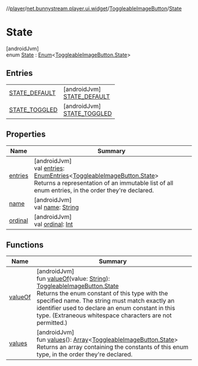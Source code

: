 //[player](../../../../index.md)/[net.bunnystream.player.ui.widget](../../index.md)/[ToggleableImageButton](../index.md)/[State](index.md)

# State

[androidJvm]\
enum [State](index.md) : [Enum](https://kotlinlang.org/api/latest/jvm/stdlib/kotlin-stdlib/kotlin/-enum/index.html)&lt;[ToggleableImageButton.State](index.md)&gt;

## Entries

| | |
|---|---|
| [STATE_DEFAULT](-s-t-a-t-e_-d-e-f-a-u-l-t/index.md) | [androidJvm]<br>[STATE_DEFAULT](-s-t-a-t-e_-d-e-f-a-u-l-t/index.md) |
| [STATE_TOGGLED](-s-t-a-t-e_-t-o-g-g-l-e-d/index.md) | [androidJvm]<br>[STATE_TOGGLED](-s-t-a-t-e_-t-o-g-g-l-e-d/index.md) |

## Properties

| Name | Summary |
|---|---|
| [entries](entries.md) | [androidJvm]<br>val [entries](entries.md): [EnumEntries](https://kotlinlang.org/api/latest/jvm/stdlib/kotlin-stdlib/kotlin.enums/-enum-entries/index.html)&lt;[ToggleableImageButton.State](index.md)&gt;<br>Returns a representation of an immutable list of all enum entries, in the order they're declared. |
| [name](-s-t-a-t-e_-t-o-g-g-l-e-d/index.md#-372974862%2FProperties%2F-1643271842) | [androidJvm]<br>val [name](-s-t-a-t-e_-t-o-g-g-l-e-d/index.md#-372974862%2FProperties%2F-1643271842): [String](https://kotlinlang.org/api/latest/jvm/stdlib/kotlin-stdlib/kotlin/-string/index.html) |
| [ordinal](-s-t-a-t-e_-t-o-g-g-l-e-d/index.md#-739389684%2FProperties%2F-1643271842) | [androidJvm]<br>val [ordinal](-s-t-a-t-e_-t-o-g-g-l-e-d/index.md#-739389684%2FProperties%2F-1643271842): [Int](https://kotlinlang.org/api/latest/jvm/stdlib/kotlin-stdlib/kotlin/-int/index.html) |

## Functions

| Name | Summary |
|---|---|
| [valueOf](value-of.md) | [androidJvm]<br>fun [valueOf](value-of.md)(value: [String](https://kotlinlang.org/api/latest/jvm/stdlib/kotlin-stdlib/kotlin/-string/index.html)): [ToggleableImageButton.State](index.md)<br>Returns the enum constant of this type with the specified name. The string must match exactly an identifier used to declare an enum constant in this type. (Extraneous whitespace characters are not permitted.) |
| [values](values.md) | [androidJvm]<br>fun [values](values.md)(): [Array](https://kotlinlang.org/api/latest/jvm/stdlib/kotlin-stdlib/kotlin/-array/index.html)&lt;[ToggleableImageButton.State](index.md)&gt;<br>Returns an array containing the constants of this enum type, in the order they're declared. |
